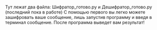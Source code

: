 Тут лежат два файла: Шифратор_готово.py и Дешифратор_готово.py (последний пока в работе)
С помощью первого вы легко можете зашифровать ваше сообщение, лишь запустив программу и введя в терминал сообщение.
После программа выведет вам результат!
